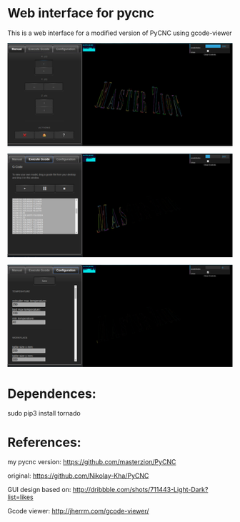 # Web interface for pycnc

This is a web interface for a modified version of PyCNC using gcode-viewer


![Screenshot1](https://github.com/masterzion/pycncweb/blob/master/doc/screen1.png)

![Screenshot2](https://github.com/masterzion/pycncweb/blob/master/doc/screen2.png)

![Screenshot3](https://github.com/masterzion/pycncweb/blob/master/doc/screen3.png)

# Dependences:

sudo pip3 install tornado


# References:

my pycnc version: https://github.com/masterzion/PyCNC

original:  https://github.com/Nikolay-Kha/PyCNC

GUI design based on: http://dribbble.com/shots/711443-Light-Dark?list=likes

Gcode viewer: http://jherrm.com/gcode-viewer/
